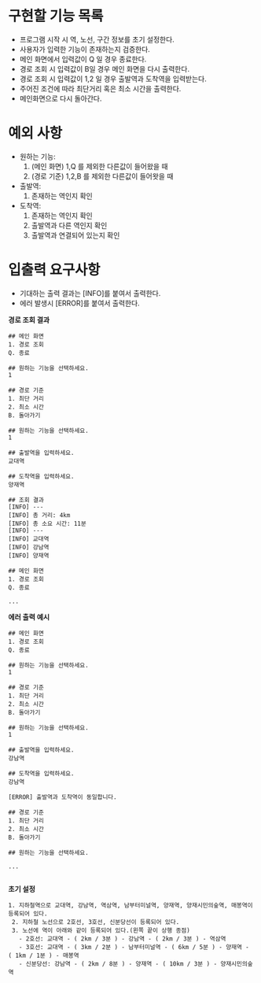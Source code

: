 # 구현할 기능 목록

- 프로그램 시작 시 역, 노선, 구간 정보를 초기 설정한다.
- 사용자가 입력한 기능이 존재하는지 검증한다.
- 메인 화면에서 입력값이 Q 일 경우 종료한다.
- 경로 조회 시 입력값이 B일 경우 메인 화면을 다시 출력한다.
- 경로 조회 시 입력값이 1,2 일 경우 출발역과 도착역을 입력받는다.
- 주어진 조건에 따라 최단거리 혹은 최소 시간을 출력한다.
- 메인화면으로 다시 돌아간다.



# 예외 사항

- 원하는 기능:
  1. (메인 화면) 1,Q 를 제외한 다른값이 들어왔을 때
  2. (경로 기준) 1,2,B 를 제외한 다른값이 들어왓을 때
- 출발역:
  1. 존재하는 역인지 확인
- 도착역:
  1. 존재하는 역인지 확인
  2. 출발역과 다른 역인지 확인
  3. 출발역과 연결되어 있는지 확인



# 입출력 요구사항

- 기대하는 출력 결과는 [INFO]를 붙여서 출력한다.
- 에러 발생시 [ERROR]를 붙여서 출력한다.

**경로 조회 결과**

```
## 메인 화면
1. 경로 조회
Q. 종료

## 원하는 기능을 선택하세요.
1

## 경로 기준
1. 최단 거리
2. 최소 시간
B. 돌아가기

## 원하는 기능을 선택하세요.
1

## 출발역을 입력하세요.
교대역

## 도착역을 입력하세요.
양재역

## 조회 결과
[INFO] ---
[INFO] 총 거리: 4km
[INFO] 총 소요 시간: 11분
[INFO] ---
[INFO] 교대역
[INFO] 강남역
[INFO] 양재역

## 메인 화면
1. 경로 조회
Q. 종료

...
```



**에러 출력 예시**

```
## 메인 화면
1. 경로 조회
Q. 종료

## 원하는 기능을 선택하세요.
1

## 경로 기준
1. 최단 거리
2. 최소 시간 
B. 돌아가기

## 원하는 기능을 선택하세요.
1

## 출발역을 입력하세요.
강남역

## 도착역을 입력하세요.
강남역

[ERROR] 출발역과 도착역이 동일합니다.

## 경로 기준
1. 최단 거리
2. 최소 시간 
B. 돌아가기

## 원하는 기능을 선택하세요.

...


```

**초기 설정**

```
1. 지하철역으로 교대역, 강남역, 역삼역, 남부터미널역, 양재역, 양재시민의숲역, 매봉역이 등록되어 있다.
 2. 지하철 노선으로 2호선, 3호선, 신분당선이 등록되어 있다.
 3. 노선에 역이 아래와 같이 등록되어 있다.(왼쪽 끝이 상행 종점)
   - 2호선: 교대역 - ( 2km / 3분 ) - 강남역 - ( 2km / 3분 ) - 역삼역
   - 3호선: 교대역 - ( 3km / 2분 ) - 남부터미널역 - ( 6km / 5분 ) - 양재역 - ( 1km / 1분 ) - 매봉역
   - 신분당선: 강남역 - ( 2km / 8분 ) - 양재역 - ( 10km / 3분 ) - 양재시민의숲역
```

